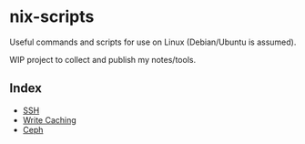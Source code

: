 # nix-scripts

Useful commands and scripts for use on Linux (Debian/Ubuntu is assumed).

WIP project to collect and publish my notes/tools.

## Index

* [SSH](ssh)
* [Write Caching](write-cache)
* [Ceph](ceph)
